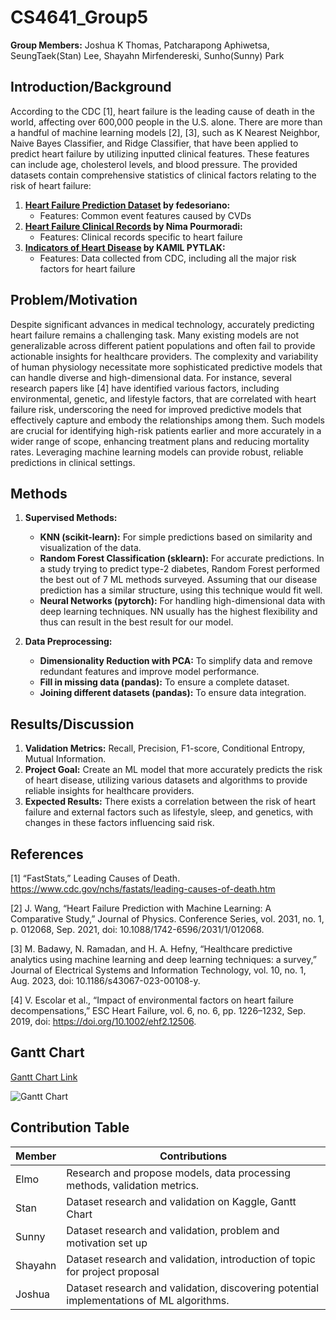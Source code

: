 # CS4641_Group5

**Group Members:** Joshua K Thomas, Patcharapong Aphiwetsa, SeungTaek(Stan) Lee, Shayahn Mirfendereski, Sunho(Sunny) Park

## Introduction/Background

According to the CDC [1], heart failure is the leading cause of death in the world, affecting over 600,000 people in the U.S. alone. There are more than a handful of machine learning models [2], [3], such as K Nearest Neighbor, Naive Bayes Classifier, and Ridge Classifier, that have been applied to predict heart failure by utilizing inputted clinical features. These features can include age, cholesterol levels, and blood pressure. The provided datasets contain comprehensive statistics of clinical factors relating to the risk of heart failure:

1. **[Heart Failure Prediction Dataset](https://www.kaggle.com/datasets/fedesoriano/heart-failure-prediction) by fedesoriano:**
   - Features: Common event features caused by CVDs
2. **[Heart Failure Clinical Records](https://www.kaggle.com/datasets/nimapourmoradi/heart-failure-clinical-records) by Nima Pourmoradi:**
   - Features: Clinical records specific to heart failure
3. **[Indicators of Heart Disease](https://www.kaggle.com/datasets/kamilpytlak/personal-key-indicators-of-heart-disease) by KAMIL PYTLAK:**
   - Features: Data collected from CDC, including all the major risk factors for heart failure

## Problem/Motivation

Despite significant advances in medical technology, accurately predicting heart failure remains a challenging task. Many existing models are not generalizable across different patient populations and often fail to provide actionable insights for healthcare providers. The complexity and variability of human physiology necessitate more sophisticated predictive models that can handle diverse and high-dimensional data. For instance, several research papers like [4] have identified various factors, including environmental, genetic, and lifestyle factors, that are correlated with heart failure risk, underscoring the need for improved predictive models that effectively capture and embody the relationships among them. Such models are crucial for identifying high-risk patients earlier and more accurately in a wider range of scope, enhancing treatment plans and reducing mortality rates. Leveraging machine learning models can provide robust, reliable predictions in clinical settings.

## Methods

1. **Supervised Methods:**
   - **KNN (scikit-learn):** For simple predictions based on similarity and visualization of the data.
   - **Random Forest Classification (sklearn):** For accurate predictions. In a study trying to predict type-2 diabetes, Random Forest performed the best out of 7 ML methods surveyed. Assuming that our disease prediction has a similar structure, using this technique would fit well.
   - **Neural Networks (pytorch):** For handling high-dimensional data with deep learning techniques. NN usually has the highest flexibility and thus can result in the best result for our model.

2. **Data Preprocessing:**
   - **Dimensionality Reduction with PCA:** To simplify data and remove redundant features and improve model performance.
   - **Fill in missing data (pandas):** To ensure a complete dataset.
   - **Joining different datasets (pandas):** To ensure data integration.

## Results/Discussion

1. **Validation Metrics:** Recall, Precision, F1-score, Conditional Entropy, Mutual Information.
2. **Project Goal:** Create an ML model that more accurately predicts the risk of heart disease, utilizing various datasets and algorithms to provide reliable insights for healthcare providers.
3. **Expected Results:** There exists a correlation between the risk of heart failure and external factors such as lifestyle, sleep, and genetics, with changes in these factors influencing said risk.

## References

[1] “FastStats,” Leading Causes of Death. https://www.cdc.gov/nchs/fastats/leading-causes-of-death.htm

[2] J. Wang, “Heart Failure Prediction with Machine Learning: A Comparative Study,” Journal of Physics. Conference Series, vol. 2031, no. 1, p. 012068, Sep. 2021, doi: 10.1088/1742-6596/2031/1/012068.

[3] M. Badawy, N. Ramadan, and H. A. Hefny, “Healthcare predictive analytics using machine learning and deep learning techniques: a survey,” Journal of Electrical Systems and Information Technology, vol. 10, no. 1, Aug. 2023, doi: 10.1186/s43067-023-00108-y.

[4] V. Escolar et al., “Impact of environmental factors on heart failure decompensations,” ESC Heart Failure, vol. 6, no. 6, pp. 1226–1232, Sep. 2019, doi: https://doi.org/10.1002/ehf2.12506.

## Gantt Chart

[Gantt Chart Link](https://docs.google.com/spreadsheets/d/1hMPUnIPTwdgqIaGhtbohadbrvBnN5f_r/edit?usp=sharing&ouid=114437293637701873553&rtpof=true&sd=true)

![Gantt Chart](assets/images/CS4641_Gantt_Chart.png)

## Contribution Table

| Member   | Contributions                                                                               |
|----------|---------------------------------------------------------------------------------------------|
| Elmo     | Research and propose models, data processing methods, validation metrics.                   |
| Stan     | Dataset research and validation on Kaggle, Gantt Chart                                      |
| Sunny    | Dataset research and validation, problem and motivation set up                              |
| Shayahn  | Dataset research and validation, introduction of topic for project proposal                 |
| Joshua   | Dataset research and validation, discovering potential implementations of ML algorithms.    |



